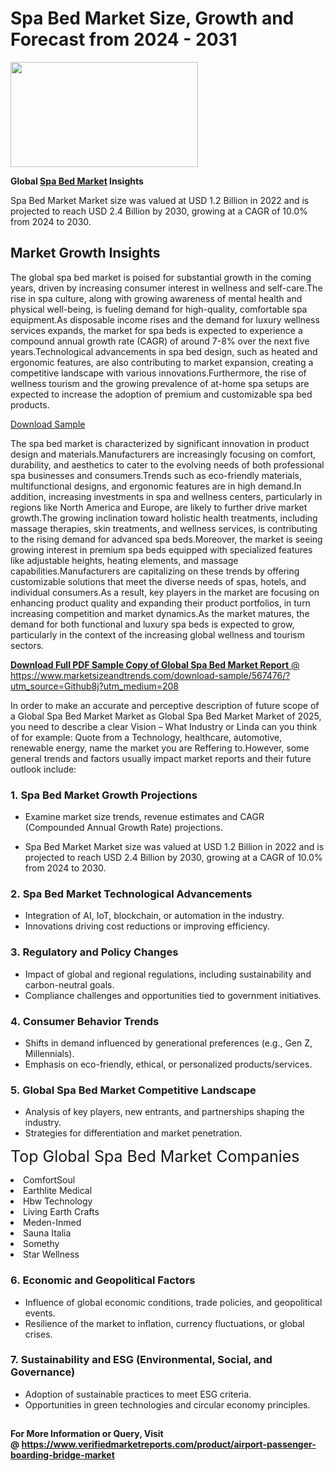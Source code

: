 <H1>Spa Bed Market Size, Growth and Forecast from 2024 - 2031</H1><img class="aligncenter size-medium wp-image-584254" src="https://thirdeyenews.in/wp-content/uploads/2024/09/Global-Market-Research-300x168.jpeg" alt="" width="300" height="168" /><p><strong>Global&nbsp;<a href="https://www.marketsizeandtrends.com/download-sample/567476/?utm_source=Github8j?utm_medium=208">Spa Bed Market</a> Insights</strong></p><p>Spa Bed Market Market size was valued at USD 1.2 Billion in 2022 and is projected to reach USD 2.4 Billion by 2030, growing at a CAGR of 10.0% from 2024 to 2030.</p><p><h2>Market Growth Insights</h2> <p>The global spa bed market is poised for substantial growth in the coming years, driven by increasing consumer interest in wellness and self-care.The rise in spa culture, along with growing awareness of mental health and physical well-being, is fueling demand for high-quality, comfortable spa equipment.As disposable income rises and the demand for luxury wellness services expands, the market for spa beds is expected to experience a compound annual growth rate (CAGR) of around 7-8% over the next five years.Technological advancements in spa bed design, such as heated and ergonomic features, are also contributing to market expansion, creating a competitive landscape with various innovations.Furthermore, the rise of wellness tourism and the growing prevalence of at-home spa setups are expected to increase the adoption of premium and customizable spa bed products.</p> <p><a href="#">Download Sample</a></p> <p>The spa bed market is characterized by significant innovation in product design and materials.Manufacturers are increasingly focusing on comfort, durability, and aesthetics to cater to the evolving needs of both professional spa businesses and consumers.Trends such as eco-friendly materials, multifunctional designs, and ergonomic features are in high demand.In addition, increasing investments in spa and wellness centers, particularly in regions like North America and Europe, are likely to further drive market growth.The growing inclination toward holistic health treatments, including massage therapies, skin treatments, and wellness services, is contributing to the rising demand for advanced spa beds.Moreover, the market is seeing growing interest in premium spa beds equipped with specialized features like adjustable heights, heating elements, and massage capabilities.Manufacturers are capitalizing on these trends by offering customizable solutions that meet the diverse needs of spas, hotels, and individual consumers.As a result, key players in the market are focusing on enhancing product quality and expanding their product portfolios, in turn increasing competition and market dynamics.As the market matures, the demand for both functional and luxury spa beds is expected to grow, particularly in the context of the increasing global wellness and tourism sectors.</p> <p><a href="#"></p><p><span class=""><strong>Download Full PDF Sample Copy of Global Spa Bed Market Report</strong> @ <a href="https://www.marketsizeandtrends.com/download-sample/567476/?utm_source=Github8j?utm_medium=208" target="_blank">https://www.marketsizeandtrends.com/download-sample/567476/?utm_source=Github8j?utm_medium=208</a></span></p><p>In order to make an accurate and perceptive description of future scope of a Global&nbsp;Spa Bed Market Market as Global&nbsp;Spa Bed Market Market of 2025, you need to describe a clear Vision &ndash; What Industry or Linda can you think of for example: Quote from a Technology, healthcare, automotive, renewable energy, name the market you are Reffering to.However, some general trends and factors usually impact market reports and their future outlook include:</p><h3>1.&nbsp;<strong>Spa Bed Market Growth Projections</strong></h3><ul><li>Examine market size trends, revenue estimates and CAGR (Compounded Annual Growth Rate) projections.</li><li><p>Spa Bed Market Market size was valued at USD 1.2 Billion in 2022 and is projected to reach USD 2.4 Billion by 2030, growing at a CAGR of 10.0% from 2024 to 2030.</p></li></ul><h3>2.&nbsp;<strong>Spa Bed Market Technological Advancements</strong></h3><ul><li>Integration of AI, IoT, blockchain, or automation in the industry.</li><li>Innovations driving cost reductions or improving efficiency.</li></ul><h3>3.&nbsp;<strong>Regulatory and Policy Changes</strong></h3><ul><li>Impact of global and regional regulations, including sustainability and carbon-neutral goals.</li><li>Compliance challenges and opportunities tied to government initiatives.</li></ul><h3>4.&nbsp;<strong>Consumer Behavior Trends</strong></h3><ul><li>Shifts in demand influenced by generational preferences (e.g., Gen Z, Millennials).</li><li>Emphasis on eco-friendly, ethical, or personalized products/services.</li></ul><h3>5.&nbsp;<strong>Global Spa Bed Market Competitive Landscape</strong></h3><ul><li>Analysis of key players, new entrants, and partnerships shaping the industry.</li><li>Strategies for differentiation and market penetration.</li></ul><p data-pm-slice="1 1 []"><span style="color: inherit; font-family: inherit; font-size: 25px;">Top Global Spa Bed Market Companies</span></p><div class="" data-test-id=""><p><li>ComfortSoul</li><li> Earthlite Medical</li><li> Hbw Technology</li><li> Living Earth Crafts</li><li> Meden-Inmed</li><li> Sauna Italia</li><li> Somethy</li><li> Star Wellness</li></p></div><h3>6.&nbsp;<strong>Economic and Geopolitical Factors</strong></h3><ul><li>Influence of global economic conditions, trade policies, and geopolitical events.</li><li>Resilience of the market to inflation, currency fluctuations, or global crises.</li></ul><h3>7.&nbsp;<strong>Sustainability and ESG (Environmental, Social, and Governance)</strong></h3><ul><li>Adoption of sustainable practices to meet ESG criteria.</li><li>Opportunities in green technologies and circular economy principles.</li></ul><h2><strong style="font-size: 14px;">For More Information or Query, Visit @&nbsp;</strong><a style="background-color: #ffffff; font-size: 14px;" href="https://www.marketsizeandtrends.com/report/spa-bed-market/" target="_blank">https://www.verifiedmarketreports.com/product/airport-passenger-boarding-bridge-market</a></h2>